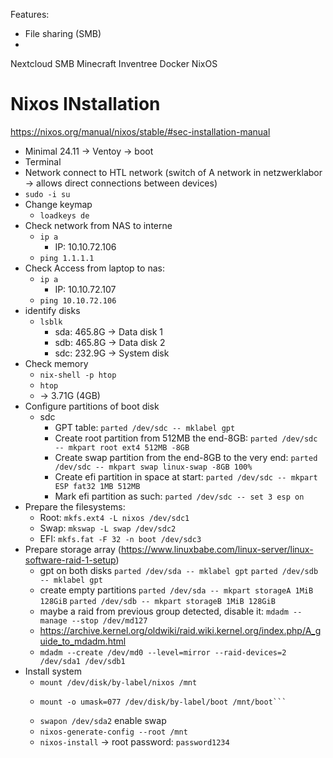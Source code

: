 

Features:
- File sharing (SMB)
- 




Nextcloud SMB Minecraft Inventree 
       Docker
       NixOS




# Nixos INstallation

https://nixos.org/manual/nixos/stable/#sec-installation-manual

- Minimal 24.11 -> Ventoy -> boot
- Terminal
- Network connect to HTL network (switch of A network in netzwerklabor -> allows direct connections between devices)
- ```sudo -i su```
- Change keymap
  - ```loadkeys de```
- Check network from NAS to interne 
  - ```ip a```
    - IP: 10.10.72.106 
  - ```ping 1.1.1.1```
- Check Access from laptop to nas:
  - ```ip a```
    - IP: 10.10.72.107 
  - ```ping 10.10.72.106```
- identify disks
  - ```lsblk```
    - sda: 465.8G -> Data disk 1
    - sdb: 465.8G -> Data disk 2
    - sdc: 232.9G -> System disk
- Check memory
  - ```nix-shell -p htop```
  - ```htop```
  - -> 3.71G (4GB)
- Configure partitions of boot disk
  - sdc
    - GPT table: ```parted /dev/sdc -- mklabel gpt```
    - Create root partition from 512MB the end-8GB: ```parted /dev/sdc -- mkpart root ext4 512MB -8GB```
    - Create swap partition from the end-8GB to the very end: ```parted /dev/sdc -- mkpart swap linux-swap -8GB 100%```
    - Create efi partition in space at start: ```parted /dev/sdc -- mkpart ESP fat32 1MB 512MB```
    - Mark efi partition as such: ```parted /dev/sdc -- set 3 esp on```
- Prepare the filesystems:
  - Root: ```mkfs.ext4 -L nixos /dev/sdc1```
  - Swap: ```mkswap -L swap /dev/sdc2```
  - EFI: ```mkfs.fat -F 32 -n boot /dev/sdc3```
- Prepare storage array (https://www.linuxbabe.com/linux-server/linux-software-raid-1-setup)
  - gpt on both disks
    ```parted /dev/sda -- mklabel gpt```
    ```parted /dev/sdb -- mklabel gpt```
  - create empty partitions
    ```parted /dev/sda -- mkpart storageA 1MiB 128GiB```
    ```parted /dev/sdb -- mkpart storageB 1MiB 128GiB```
  - maybe a raid from previous group detected, disable it: ```mdadm --manage --stop /dev/md127```
  - https://archive.kernel.org/oldwiki/raid.wiki.kernel.org/index.php/A_guide_to_mdadm.html
  - ```mdadm --create /dev/md0 --level=mirror --raid-devices=2 /dev/sda1 /dev/sdb1```
- Install system
  - ```mount /dev/disk/by-label/nixos /mnt```
  - ```mkdir -p /mnt/boot
    mount -o umask=077 /dev/disk/by-label/boot /mnt/boot```
  - ```swapon /dev/sda2``` enable swap
  - ```nixos-generate-config --root /mnt``` 
  - ```nixos-install```
    -> root password: ```password1234```

